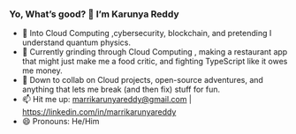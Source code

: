 ### Yo, What’s good? 👋 I’m Karunya Reddy

- 👀 Into Cloud Computing ,cybersecurity, blockchain, and pretending I understand quantum physics.
- 🌱 Currently grinding through Cloud Computing , making a restaurant app that might just make me a food critic, and fighting TypeScript like it owes me money.
- 💞️ Down to collab on Cloud projects, open-source adventures, and anything that lets me break (and then fix) stuff for fun.
- 📫 Hit me up: marrikarunyareddy@gmail.com |  https://linkedin.com/in/marrikarunyareddy
- 😄 Pronouns: He/Him
